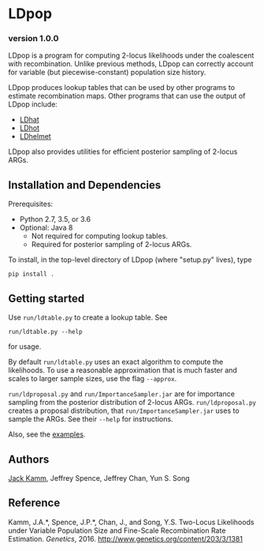 # LDpop
### version 1.0.0
LDpop is a program for computing 2-locus likelihoods under the coalescent with recombination. Unlike previous methods, LDpop can correctly account for variable (but piecewise-constant) population size history.

LDpop produces lookup tables that can be used by other programs to estimate recombination maps. Other programs that can use the output of LDpop include:
* [LDhat](https://github.com/auton1/LDhat)
* [LDhot](https://github.com/auton1/LDhot)
* [LDhelmet](https://sourceforge.net/projects/ldhelmet/)

LDpop also provides utilities for efficient posterior sampling of 2-locus ARGs.

## Installation and Dependencies

Prerequisites:
* Python 2.7, 3.5, or 3.6
* Optional: Java 8
  * Not required for computing lookup tables.
  * Required for posterior sampling of 2-locus ARGs.

To install, in the top-level directory of LDpop (where "setup.py" lives), type
```
pip install .
```

## Getting started
Use `run/ldtable.py` to create a lookup table. See
```
run/ldtable.py --help
```
for usage.

By default `run/ldtable.py` uses an exact algorithm to compute the likelihoods.
To use a reasonable approximation that is much faster and scales to larger sample sizes,
use the flag `--approx`.

`run/ldproposal.py` and `run/ImportanceSampler.jar` are for importance sampling from the posterior distribution of 2-locus ARGs.
`run/ldproposal.py` creates a proposal distribution, that `run/ImportanceSampler.jar` uses to sample the ARGs. See their `--help` for instructions.

Also, see the [examples](example/).

## Authors

[Jack Kamm](mailto:jkamm@stat.berkeley.edu), Jeffrey Spence, Jeffrey Chan, Yun S. Song

## Reference

Kamm, J.A.\*, Spence, J.P.\*, Chan, J., and Song, Y.S. Two-Locus Likelihoods under Variable Population Size and Fine-Scale Recombination Rate Estimation. *Genetics*, 2016. http://www.genetics.org/content/203/3/1381
